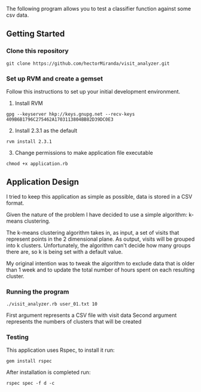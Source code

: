 The following program allows you to test a classifier function against some csv data.

## Getting Started
### Clone this repository

```
git clone https://github.com/hectorMiranda/visit_analyzer.git
```

### Set up RVM and create a gemset

Follow this instructions to set up your initial development environment.

1. Install RVM
```
gpg --keyserver hkp://keys.gnupg.net --recv-keys 409B6B1796C275462A1703113804BB82D39DC0E3
```
2. Install 2.3.1 as the default
```
rvm install 2.3.1
```

3. Change permissions to make application file executable
```
chmod +x application.rb
```

## Application Design

I tried to keep this application as simple as possible, data is stored in a CSV format.

Given the nature of the problem I have decided to use a simple algorithm: k-means clustering.

The k-means clustering algorithm takes in, as input, a set of visits that represent points in the 2 dimensional plane. As output, visits will be grouped into k clusters. Unfortunately, the algorithm can't decide how many groups there are, so k is being set with a default value.

My original intention was to tweak the algorithm to exclude data that is older than 1 week and to update the total number of hours spent on each resulting cluster.

### Running the program

```
./visit_analyzer.rb user_01.txt 10

```
First argument represents a CSV file with visit data
Second argument represents the numbers of clusters that will be created

### Testing

This application uses Rspec, to install it run:

```
gem install rspec
```

After installation is completed run:
```
rspec spec -f d -c
```
